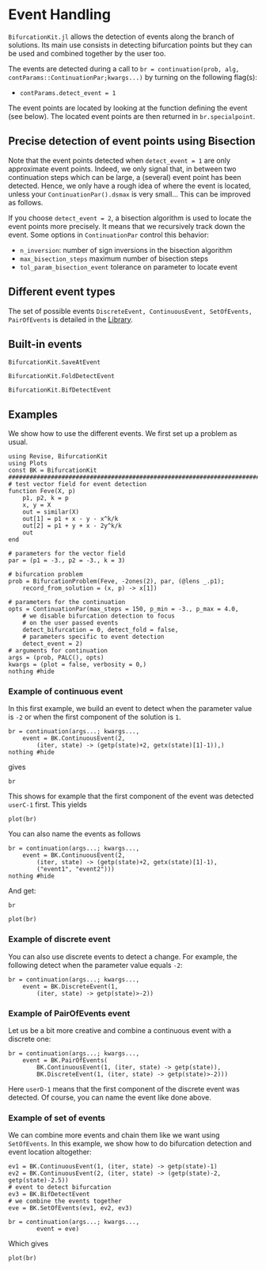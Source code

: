 # Event Handling

`BifurcationKit.jl` allows the detection of events along the branch of solutions. Its main use consists in detecting bifurcation points but they can be used and combined together by the user too.

The events are detected during a call to `br = continuation(prob, alg, contParams::ContinuationPar;kwargs...)` by turning on the following flag(s):

- `contParams.detect_event = 1`

The event points are located by looking at the function defining the event (see below). The located event points are then returned in `br.specialpoint`.

## Precise detection of event points using Bisection

Note that the event points detected when `detect_event = 1` are only approximate event points. Indeed, we only signal that, in between two continuation steps which can be large, a (several) event point has been detected. Hence, we only have a rough idea of where the event is located, unless your `ContinuationPar().dsmax` is very small... This can be improved as follows.

If you choose `detect_event = 2`, a bisection algorithm is used to locate the event points more precisely. It means that we recursively track down the event. Some options in `ContinuationPar` control this behavior:

- `n_inversion`: number of sign inversions in the bisection algorithm
- `max_bisection_steps` maximum number of bisection steps
- `tol_param_bisection_event` tolerance on parameter to locate event

## Different event types

The set of possible events `DiscreteEvent, ContinuousEvent, SetOfEvents, PairOfEvents` is detailed in the [Library](https://bifurcationkit.github.io/BifurcationKitDocs.jl/dev/library/#Events-1).

## Built-in events

```@docs
BifurcationKit.SaveAtEvent
```

```@docs
BifurcationKit.FoldDetectEvent
```

```@docs
BifurcationKit.BifDetectEvent
```


## Examples

We show how to use the different events. We first set up a problem as usual.

```@example EVENT
using Revise, BifurcationKit
using Plots
const BK = BifurcationKit
####################################################################################################
# test vector field for event detection
function Feve(X, p)
	p1, p2, k = p
	x, y = X
	out = similar(X)
	out[1] = p1 + x - y - x^k/k
	out[2] = p1 + y + x - 2y^k/k
	out
end

# parameters for the vector field
par = (p1 = -3., p2 = -3., k = 3)

# bifurcation problem
prob = BifurcationProblem(Feve, -2ones(2), par, (@lens _.p1);
	record_from_solution = (x, p) -> x[1])

# parameters for the continuation
opts = ContinuationPar(max_steps = 150, p_min = -3., p_max = 4.0,
    # we disable bifurcation detection to focus 
    # on the user passed events
    detect_bifurcation = 0, detect_fold = false,
    # parameters specific to event detection
    detect_event = 2)
# arguments for continuation
args = (prob, PALC(), opts)
kwargs = (plot = false, verbosity = 0,)
nothing #hide
```

### Example of continuous event

In this first example, we build an event to detect when the parameter value is `-2` or when the first component of the solution is `1`.

```@example EVENT
br = continuation(args...; kwargs...,
	event = BK.ContinuousEvent(2, 
		(iter, state) -> (getp(state)+2, getx(state)[1]-1)),)
nothing #hide		
```

gives

```@example EVENT
br
```

This shows for example that the first component of the event was detected `userC-1` first. This yields

```@example EVENT
plot(br)
```

You can also name the events as follows

```@example EVENT
br = continuation(args...; kwargs...,
 	event = BK.ContinuousEvent(2, 
 		(iter, state) -> (getp(state)+2, getx(state)[1]-1),
 		("event1", "event2")))
nothing #hide 		
```

And get:

```@example EVENT
br
```

```@example EVENT
plot(br)
```



### Example of discrete event

You can also use discrete events to detect a change. For example, the following detect when the parameter value equals `-2`:

```@example EVENT
br = continuation(args...; kwargs...,
	event = BK.DiscreteEvent(1, 
		(iter, state) -> getp(state)>-2))
```

### Example of PairOfEvents event

Let us be a bit more creative and combine a continuous event with a discrete one:

```@example EVENT
br = continuation(args...; kwargs...,
	event = BK.PairOfEvents(
		BK.ContinuousEvent(1, (iter, state) -> getp(state)),
		BK.DiscreteEvent(1, (iter, state) -> getp(state)>-2)))
```

Here `userD-1` means that the first component of the discrete event was detected. Of course, you can name the event like done above.

### Example of set of events
We can combine more events and chain them like we want using `SetOfEvents`. In this example, we show how to do bifurcation detection and event location altogether:

```@example EVENT		
ev1 = BK.ContinuousEvent(1, (iter, state) -> getp(state)-1)
ev2 = BK.ContinuousEvent(2, (iter, state) -> (getp(state)-2, getp(state)-2.5))
# event to detect bifurcation
ev3 = BK.BifDetectEvent
# we combine the events together
eve = BK.SetOfEvents(ev1, ev2, ev3)

br = continuation(args...; kwargs...,
		event = eve)
```

Which gives

```@example EVENT
plot(br)
```

